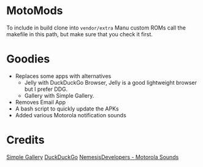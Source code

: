 # MotoMods

To include in build clone into ```vendor/extra```
Manu custom ROMs call the makefile in this path, but make sure that you check it first.

# Goodies

- Replaces some apps with alternatives
    - Jelly with DuckDuckGo Browser, Jelly is a good lightweight browser but I prefer DDG.
    - Gallery with Simple Gallery.
- Removes Email App
- A bash script to quickly update the APKs
- Added various Motorola notification sounds

# Credits

[Simple Gallery](https://github.com/SimpleMobileTools/Simple-Gallery)
[DuckDuckGo](https://github.com/duckduckgo/Android)
[NemesisDevelopers - Motorola Sounds](https://t.me/NemesisTeamNews)
